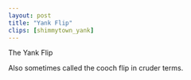 ```yaml
---
layout: post
title: "Yank Flip"
clips: [shimmytown_yank]
---
```



The Yank Flip

Also sometimes called the cooch flip in cruder terms.
